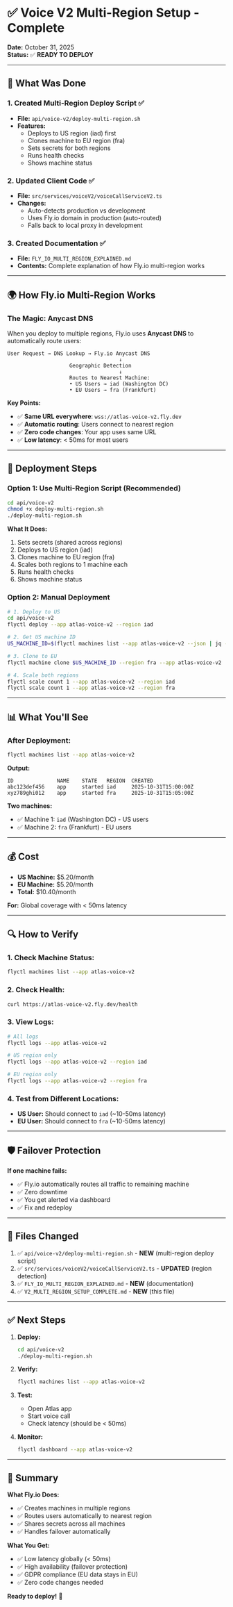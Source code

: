 # ✅ Voice V2 Multi-Region Setup - Complete

**Date:** October 31, 2025  
**Status:** ✅ **READY TO DEPLOY**

---

## 🎯 **What Was Done**

### **1. Created Multi-Region Deploy Script** ✅
- **File:** `api/voice-v2/deploy-multi-region.sh`
- **Features:**
  - Deploys to US region (iad) first
  - Clones machine to EU region (fra)
  - Sets secrets for both regions
  - Runs health checks
  - Shows machine status

### **2. Updated Client Code** ✅
- **File:** `src/services/voiceV2/voiceCallServiceV2.ts`
- **Changes:**
  - Auto-detects production vs development
  - Uses Fly.io domain in production (auto-routed)
  - Falls back to local proxy in development

### **3. Created Documentation** ✅
- **File:** `FLY_IO_MULTI_REGION_EXPLAINED.md`
- **Contents:** Complete explanation of how Fly.io multi-region works

---

## 🌍 **How Fly.io Multi-Region Works**

### **The Magic: Anycast DNS**

When you deploy to multiple regions, Fly.io uses **Anycast DNS** to automatically route users:

```
User Request → DNS Lookup → Fly.io Anycast DNS
                                    ↓
                    Geographic Detection
                                    ↓
                    Routes to Nearest Machine:
                    • US Users → iad (Washington DC)
                    • EU Users → fra (Frankfurt)
```

**Key Points:**
- ✅ **Same URL everywhere**: `wss://atlas-voice-v2.fly.dev`
- ✅ **Automatic routing**: Users connect to nearest region
- ✅ **Zero code changes**: Your app uses same URL
- ✅ **Low latency**: < 50ms for most users

---

## 🚀 **Deployment Steps**

### **Option 1: Use Multi-Region Script (Recommended)**

```bash
cd api/voice-v2
chmod +x deploy-multi-region.sh
./deploy-multi-region.sh
```

**What It Does:**
1. Sets secrets (shared across regions)
2. Deploys to US region (iad)
3. Clones machine to EU region (fra)
4. Scales both regions to 1 machine each
5. Runs health checks
6. Shows machine status

### **Option 2: Manual Deployment**

```bash
# 1. Deploy to US
cd api/voice-v2
flyctl deploy --app atlas-voice-v2 --region iad

# 2. Get US machine ID
US_MACHINE_ID=$(flyctl machines list --app atlas-voice-v2 --json | jq -r '.[0].id')

# 3. Clone to EU
flyctl machine clone $US_MACHINE_ID --region fra --app atlas-voice-v2

# 4. Scale both regions
flyctl scale count 1 --app atlas-voice-v2 --region iad
flyctl scale count 1 --app atlas-voice-v2 --region fra
```

---

## 📊 **What You'll See**

### **After Deployment:**

```bash
flyctl machines list --app atlas-voice-v2
```

**Output:**
```
ID              NAME    STATE   REGION  CREATED
abc123def456    app     started iad     2025-10-31T15:00:00Z
xyz789ghi012    app     started fra     2025-10-31T15:05:00Z
```

**Two machines:**
- ✅ Machine 1: `iad` (Washington DC) - US users
- ✅ Machine 2: `fra` (Frankfurt) - EU users

---

## 💰 **Cost**

- **US Machine:** $5.20/month
- **EU Machine:** $5.20/month
- **Total:** $10.40/month

**For:** Global coverage with < 50ms latency

---

## 🔍 **How to Verify**

### **1. Check Machine Status:**
```bash
flyctl machines list --app atlas-voice-v2
```

### **2. Check Health:**
```bash
curl https://atlas-voice-v2.fly.dev/health
```

### **3. View Logs:**
```bash
# All logs
flyctl logs --app atlas-voice-v2

# US region only
flyctl logs --app atlas-voice-v2 --region iad

# EU region only
flyctl logs --app atlas-voice-v2 --region fra
```

### **4. Test from Different Locations:**
- **US User:** Should connect to `iad` (~10-50ms latency)
- **EU User:** Should connect to `fra` (~10-50ms latency)

---

## 🛡️ **Failover Protection**

**If one machine fails:**
- ✅ Fly.io automatically routes all traffic to remaining machine
- ✅ Zero downtime
- ✅ You get alerted via dashboard
- ✅ Fix and redeploy

---

## 📝 **Files Changed**

1. ✅ `api/voice-v2/deploy-multi-region.sh` - **NEW** (multi-region deploy script)
2. ✅ `src/services/voiceV2/voiceCallServiceV2.ts` - **UPDATED** (region detection)
3. ✅ `FLY_IO_MULTI_REGION_EXPLAINED.md` - **NEW** (documentation)
4. ✅ `V2_MULTI_REGION_SETUP_COMPLETE.md` - **NEW** (this file)

---

## ✅ **Next Steps**

1. **Deploy:**
   ```bash
   cd api/voice-v2
   ./deploy-multi-region.sh
   ```

2. **Verify:**
   ```bash
   flyctl machines list --app atlas-voice-v2
   ```

3. **Test:**
   - Open Atlas app
   - Start voice call
   - Check latency (should be < 50ms)

4. **Monitor:**
   ```bash
   flyctl dashboard --app atlas-voice-v2
   ```

---

## 🎯 **Summary**

**What Fly.io Does:**
- ✅ Creates machines in multiple regions
- ✅ Routes users automatically to nearest region
- ✅ Shares secrets across all machines
- ✅ Handles failover automatically

**What You Get:**
- ✅ Low latency globally (< 50ms)
- ✅ High availability (failover protection)
- ✅ GDPR compliance (EU data stays in EU)
- ✅ Zero code changes needed

**Ready to deploy!** 🚀

